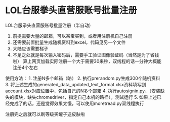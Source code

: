 # LOL台服拳头直营服账号批量注册

LOL台服拳头直营服账号批量注册（半自动）
1. 前提需要大量的邮箱，可以某宝买到，或者用注册机自己注册
2. 还需要前置批量生成随机资料到excel，代码见另一个文件
3. 大陆应该需要梯子
4. 不足之处就是每次输入密码后，需要手工验证图像验证码（当然是为了省钱啦）
        算上网页加载实际注册一个大于需要30来秒，双线程的话一分钟大概能注册4个左右


使用方法：
        1. 注册N多个邮箱（略）
        2. 执行prerandom.py生成300个随机资料
        3. 将上述生成的generated_data_updated_text_format.xlsx资料填写到account.xlsx对应位置中，包括自己的N多个邮箱
        4. 执行autosignin.py，（安装缺失的模块，缺失chromedriver，指定自己本机的路径），测试运行
        5. 如果上述已经完成了的话，还是觉得效果太慢，可以使用moretread.py双线程执行

注册完之后就可以刷等级买罐子送皮肤啦
